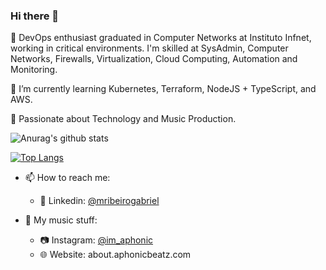 ### Hi there 👋

🚀 DevOps enthusiast graduated in Computer Networks at Instituto Infnet, working in critical environments. I'm skilled at SysAdmin, Computer Networks, Firewalls, Virtualization, Cloud Computing, Automation and Monitoring.

🌱 I’m currently learning Kubernetes, Terraform, NodeJS + TypeScript, and AWS. 

💫 Passionate about Technology and Music Production.

![Anurag's github stats](https://github-readme-stats.vercel.app/api?username=mribeirogabriel&show_icons=true&theme=dracula)

[![Top Langs](https://github-readme-stats.vercel.app/api/top-langs/?username=mribeirogabriel&layout=compact)](https://github.com/anuraghazra/github-readme-stats)

- 📫 How to reach me: 
    - 💼 Linkedin: [@mribeirogabriel](https://www.linkedin.com/in/mribeirogabriel/)

- 🎵 My music stuff:
    - 📷 Instagram: [@im_aphonic](https://instagram.com/im_aphonic/)
    - 🌐 Website: about.aphonicbeatz.com

